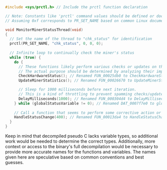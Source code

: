 ```c
#include <sys/prctl.h> // Include the prctl function declaration

// Note: Constants like 'prctl' command values should be defined or documented.
// Assuming 0xf corresponds to PR_SET_NAME based on common Linux documentation.

void MonitorMinerStatusThread(void)
{
  // Set the name of the thread to "chk_status" for identification
  prctl(PR_SET_NAME, "chk_status", 0, 0, 0);
  
  // Infinite loop to continually check the miner's status
  while (true) {
    do {
      // These functions likely perform various checks or updates on the miner's status.
      // The actual purpose should be determined by analyzing their implementation.
      CheckHardwareStatus(); // Renamed FUN_00025db0 to CheckHardwareStatus
      UpdateMinerStatistics(); // Renamed FUN_00026670 to UpdateMinerStatistics

      // Sleep for 1000 milliseconds before next iteration.
      // This is a kind of throttling to prevent spamming checks/updates.
      DelayMilliseconds(1000); // Renamed FUN_000304d4 to DelayMilliseconds
    } while (globalStatusVariable != 0); // Renamed DAT_0007f7e0 to globalStatusVariable
    
    // Call a function that seems to perform some corrective action or reset after a status change.
    HandleStatusChange(400); // Renamed FUN_00013da4 to HandleStatusChange
  }
}
```
Keep in mind that decompiled pseudo C lacks variable types, so additional work would be needed to determine the correct types. Additionally, more context or access to the binary's full decompilation would be necessary to provide more accurate names for the functions and variables. The names given here are speculative based on common conventions and best guesses.